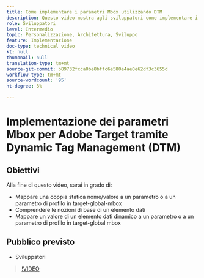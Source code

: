 ```yaml
---
title: Come implementare i parametri Mbox utilizzando DTM
description: Questo video mostra agli sviluppatori come implementare i parametri mbox utilizzando Adobe Activation, precedentemente noto come Dynamic Tag Management (DTM) di Adobe.
role: Sviluppatori
level: Intermedio
topic: Personalizzazione, Architettura, Sviluppo
feature: Implementazione
doc-type: technical video
kt: null
thumbnail: null
translation-type: tm+mt
source-git-commit: b89732fcca0be8bffc6e580e4ae0e62df3c3655d
workflow-type: tm+mt
source-wordcount: '95'
ht-degree: 3%

---
```



# Implementazione dei parametri Mbox per Adobe Target tramite Dynamic Tag Management (DTM)

## Obiettivi

Alla fine di questo video, sarai in grado di:

* Mappare una coppia statica nome/valore a un parametro o a un parametro di profilo in target-global-mbox
* Comprendere le nozioni di base di un elemento dati
* Mappare un valore di un elemento dati dinamico a un parametro o a un parametro di profilo in target-global mbox

## Pubblico previsto

* Sviluppatori

>[!VIDEO](https://video.tv.adobe.com/v/17383/?quality=12)